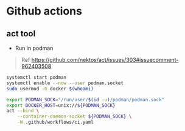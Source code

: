 # Github actions


## act tool

- Run in podman

> Ref https://github.com/nektos/act/issues/303#issuecomment-962403508

```bash
systemctl start podman
systemctl enable --now --user podman.socket
sudo usermod -G docker $(whoami)

export PODMAN_SOCK="/run/user/$(id -u)/podman/podman.sock"
export DOCKER_HOST=unix://${PODMAN_SOCK}
act --bind \
    --container-daemon-socket ${PODMAN_SOCK} \
    -W .github/workflows/ci.yaml
```
